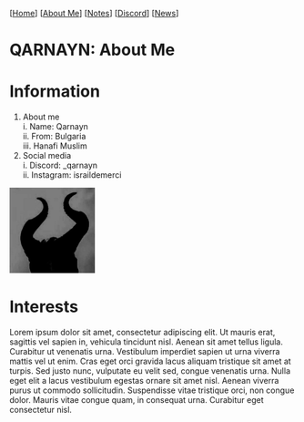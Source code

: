 <link rel="icon" href="favicon.ico">
<link rel="stylesheet" href="https://dhulqarnayn.github.io/qarnayn/index.css">

[[Home](index.md)] [[About Me](ABOUT.md)] [[Notes](NOTES.md)] [[Discord](DISCORD.md)] [[News](news.md)]

# QARNAYN: About Me

# Information
1. About me    
  i. Name: Qarnayn    
  ii. From: Bulgaria        
  iii. Hanafi Muslim
3. Social media    
  i. Discord: _qarnayn    
  ii. Instagram: israildemerci

<img src="images/icon.jpg" width="150" height="150">

# Interests
Lorem ipsum dolor sit amet, consectetur adipiscing elit. 
Ut mauris erat, sagittis vel sapien in, vehicula tincidunt nisl. Aenean sit amet tellus ligula. 
Curabitur ut venenatis urna. 
Vestibulum imperdiet sapien ut urna viverra mattis vel ut enim. 
Cras eget orci gravida lacus aliquam tristique sit amet at turpis. 
Sed justo nunc, vulputate eu velit sed, congue venenatis urna. 
Nulla eget elit a lacus vestibulum egestas ornare sit amet nisl. 
Aenean viverra purus ut commodo sollicitudin. Suspendisse vitae tristique orci, 
non congue dolor. Mauris vitae congue quam, in consequat urna. 
Curabitur eget consectetur nisl. 
